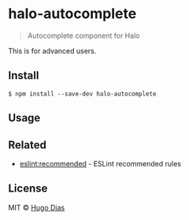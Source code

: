 # halo-autocomplete 
> Autocomplete component for Halo   

This is for advanced users.


## Install

```
$ npm install --save-dev halo-autocomplete
```

## Usage


## Related

- [eslint:recommended](https://github.com/eslint/eslint/blob/master/conf/eslint.json) - ESLint recommended rules

## License

MIT © [Hugo Dias](http://hugodias.me)
